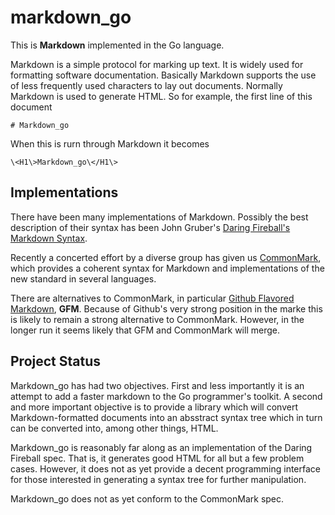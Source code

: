 <h1 class="libTop">markdown_go</h1>

This is **Markdown** implemented in the Go language.

Markdown is a simple protocol for marking up text.  It is widely used for
formatting software documentation.  Basically Markdown supports the use of
less frequently used characters to lay out documents.  Normally Markdown is
used to generate HTML.  So for example, the first line of this document 

	# Markdown_go

When this is rurn through Markdown it becomes

	\<H1\>Markdown_go\</H1\>

## Implementations

There have been many implementations of Markdown.  Possibly the best 
description of their syntax has been John Gruber's 
[Daring Fireball's Markdown Syntax](http://daringfireball.net/projects/markdown/syntax).

Recently a concerted effort by a diverse group has given us 
[CommonMark](http://commonmark.org),
which provides a coherent syntax for Markdown and implementations of the
new standard in several languages.  

There are alternatives to CommonMark, in particular 
[Github Flavored Markdown](https://help.github.com/articles/github-flavored-markdown/),
**GFM**.
Because of Github's very strong position in the marke this is likely to remain
a strong alternative to CommonMark.  However, in the longer run it seems likely
that GFM and CommonMark will merge.

## Project Status

Markdown_go has had two objectives.  First and less importantly it is an
attempt to add a faster markdown to the Go programmer's toolkit.  A second
and more important objective is to provide a library which will convert
Markdown-formatted documents into an absstract syntax tree which in turn
can be converted into, among other things, HTML.

Markdown_go is reasonably far along as an implementation of the Daring 
Fireball spec.  That is, it generates good HTML for all but a few problem
cases.  However, it does not as yet provide a decent programming interface
for those interested in generating a syntax tree for further manipulation.

Markdown_go does not as yet conform to the CommonMark spec.  

